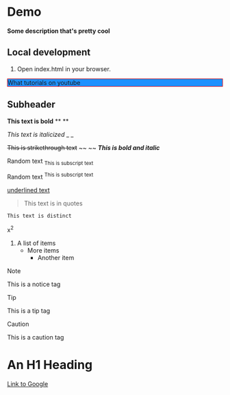 # Demo

**Some description that's pretty cool**

## Local development

1. Open index.html in your browser.

<div style="border: 1px solid red; background: dodgerblue">What tutorials on youtube</div>

## Subheader

**This text is bold** \*\* \*\*

_This text is italicized_ \_ \_

~~This is strikethrough text~~ ~~ ~~
**_This is bold and italic_**

Random text <sub> This is subscript text </sub>

Random text <sup> This is subscript text </sup>

<ins> underlined text </ins>

> This text is in quotes

```
This text is distinct
```

x<sup>2</sup>

1. A list of items
   - More items
     - Another item

> [!NOTE]
> This is a notice tag

> [!TIP]
> This is a tip tag

> [!CAUTION]
> This is a caution tag

<h1> An H1 Heading </h1>

[Link to Google](https://www.google.com)
